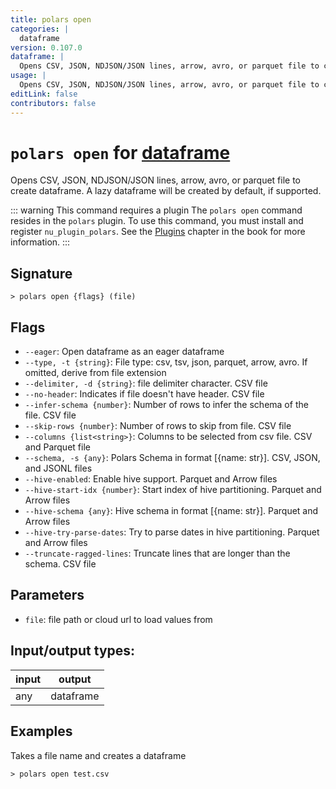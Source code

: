 ```yaml
---
title: polars open
categories: |
  dataframe
version: 0.107.0
dataframe: |
  Opens CSV, JSON, NDJSON/JSON lines, arrow, avro, or parquet file to create dataframe. A lazy dataframe will be created by default, if supported.
usage: |
  Opens CSV, JSON, NDJSON/JSON lines, arrow, avro, or parquet file to create dataframe. A lazy dataframe will be created by default, if supported.
editLink: false
contributors: false
---
```

<!-- This file is automatically generated. Please edit the command in https://github.com/nushell/nushell instead. -->

# `polars open` for [dataframe](/commands/categories/dataframe.md)

<div class='command-title'>Opens CSV, JSON, NDJSON&#x2f;JSON lines, arrow, avro, or parquet file to create dataframe. A lazy dataframe will be created by default, if supported.</div>

::: warning This command requires a plugin
The `polars open` command resides in the `polars` plugin.
To use this command, you must install and register `nu_plugin_polars`.
See the [Plugins](/book/plugins.html) chapter in the book for more information.
:::


## Signature

```> polars open {flags} (file)```

## Flags

 -  `--eager`: Open dataframe as an eager dataframe
 -  `--type, -t {string}`: File type: csv, tsv, json, parquet, arrow, avro. If omitted, derive from file extension
 -  `--delimiter, -d {string}`: file delimiter character. CSV file
 -  `--no-header`: Indicates if file doesn't have header. CSV file
 -  `--infer-schema {number}`: Number of rows to infer the schema of the file. CSV file
 -  `--skip-rows {number}`: Number of rows to skip from file. CSV file
 -  `--columns {list<string>}`: Columns to be selected from csv file. CSV and Parquet file
 -  `--schema, -s {any}`: Polars Schema in format [{name: str}]. CSV, JSON, and JSONL files
 -  `--hive-enabled`: Enable hive support. Parquet and Arrow files
 -  `--hive-start-idx {number}`: Start index of hive partitioning. Parquet and Arrow files
 -  `--hive-schema {any}`: Hive schema in format [{name: str}]. Parquet and Arrow files
 -  `--hive-try-parse-dates`: Try to parse dates in hive partitioning. Parquet and Arrow files
 -  `--truncate-ragged-lines`: Truncate lines that are longer than the schema. CSV file

## Parameters

 -  `file`: file path or cloud url to load values from


## Input/output types:

| input | output    |
| ----- | --------- |
| any   | dataframe |
## Examples

Takes a file name and creates a dataframe
```nu
> polars open test.csv

```
